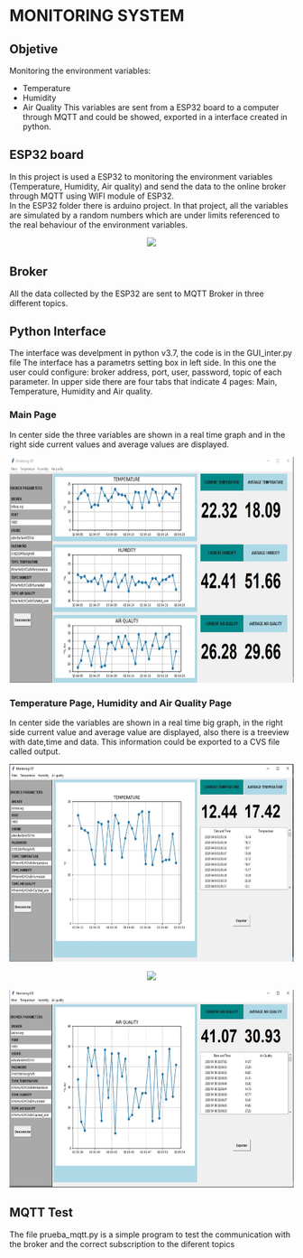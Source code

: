 # MONITORING SYSTEM
## Objetive
Monitoring the environment variables:
- Temperature
- Humidity
- Air Quality 
This variables are sent from a ESP32 board to a computer through MQTT and could be showed, exported in a interface created in python.

## ESP32 board
In this project is used a ESP32 to monitoring the environment variables (Temperature, Humidity, Air quality) and send the data to the online broker through MQTT using WIFI module of ESP32.  
In the ESP32 folder there is arduino project. In that project, all the variables are simulated by a random numbers which are under limits referenced to the real behaviour of the environment variables.  

<p align="center">
<img src="https://www.prometec.net/wp-content/uploads/2017/12/HTB1vqwDQXXXXXapXXXXq6xXFXXX0-768x768.jpg" height="200">
</p>

## Broker
All the data collected by the ESP32 are sent to MQTT Broker in three different topics.

## Python Interface
The interface was develpment in python v3.7, the code is in the GUI_inter.py file
The interface has a parametrs setting box in left side. In this one the user could configure: broker address, port, user, password, topic of each parameter.
In upper side there are four tabs that indicate 4 pages: Main, Temperature, Humidity and Air quality.

### Main Page
In center side the three variables are shown in a real time graph and in the right side current values and average values are displayed.
<p align="center">
<img src="images/Capture.JPG" class="img-responsive" height="400"> 
</p>  

### Temperature Page, Humidity and Air Quality Page  

In center side the variables are shown in a real time big graph, in the right side current value and average value are displayed, also there is a treeview with date,time and data. This information could be exported to a CVS file called output.  
<p align="center">
<img src="images/Capture1.JPG" class="img-responsive" height="350"> 
</p>  
<p align="center">
<img src="images/Capturh1.JPG" class="img-responsive" height="350"> 
</p>  
<p align="center">
<img src="images/Capturea.JPG" class="img-responsive" height="350"> 
</p>  

## MQTT Test
The file prueba_mqtt.py is a simple program to test the communication with the broker and the correct subscription to the diferent topics









